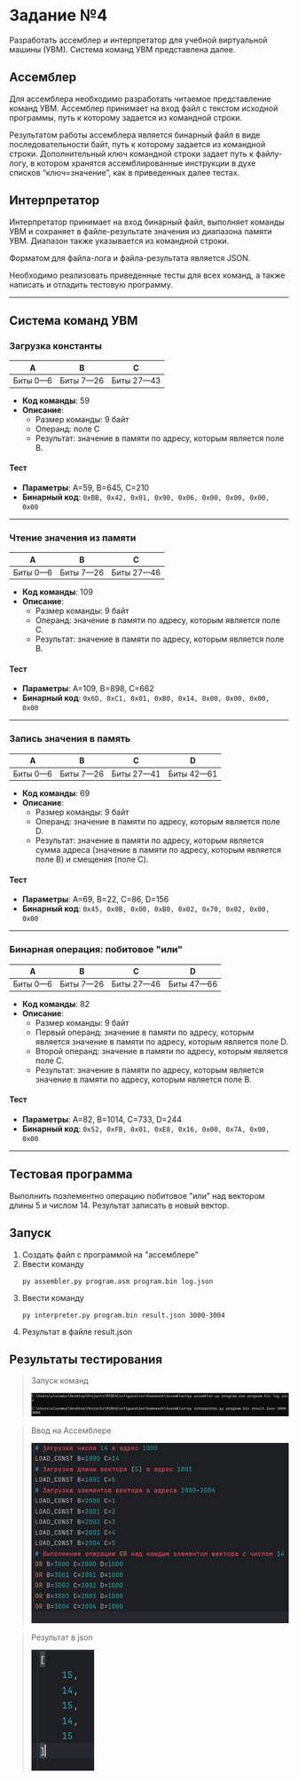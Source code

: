 # Задание №4

Разработать ассемблер и интерпретатор для учебной виртуальной машины (УВМ). Система команд УВМ представлена далее.

## Ассемблер

Для ассемблера необходимо разработать читаемое представление команд УВМ. Ассемблер принимает на вход файл с текстом исходной программы, путь к которому задается из командной строки. 

Результатом работы ассемблера является бинарный файл в виде последовательности байт, путь к которому задается из командной строки. Дополнительный ключ командной строки задает путь к файлу-логу, в котором хранятся ассемблированные инструкции в духе списков “ключ=значение”, как в приведенных далее тестах.

## Интерпретатор

Интерпретатор принимает на вход бинарный файл, выполняет команды УВМ и сохраняет в файле-результате значения из диапазона памяти УВМ. Диапазон также указывается из командной строки.

Форматом для файла-лога и файла-результата является JSON.

Необходимо реализовать приведенные тесты для всех команд, а также написать и отладить тестовую программу.

---

## Система команд УВМ

### Загрузка константы

| A   | B       | C         |
|-----|---------|-----------|
| Биты 0—6 | Биты 7—26 | Биты 27—43 |

- **Код команды**: 59
- **Описание**:
  - Размер команды: 9 байт
  - Операнд: поле C
  - Результат: значение в памяти по адресу, которым является поле B.

#### Тест
- **Параметры**: A=59, B=645, C=210
- **Бинарный код**: `0xBB, 0x42, 0x01, 0x90, 0x06, 0x00, 0x00, 0x00, 0x00`

---

### Чтение значения из памяти

| A   | B       | C         |
|-----|---------|-----------|
| Биты 0—6 | Биты 7—26 | Биты 27—46 |

- **Код команды**: 109
- **Описание**:
  - Размер команды: 9 байт
  - Операнд: значение в памяти по адресу, которым является поле C.
  - Результат: значение в памяти по адресу, которым является поле B.

#### Тест
- **Параметры**: A=109, B=898, C=662
- **Бинарный код**: `0x6D, 0xC1, 0x01, 0xB0, 0x14, 0x00, 0x00, 0x00, 0x00`

---

### Запись значения в память

| A   | B       | C         | D         |
|-----|---------|-----------|-----------|
| Биты 0—6 | Биты 7—26 | Биты 27—41 | Биты 42—61 |

- **Код команды**: 69
- **Описание**:
  - Размер команды: 9 байт
  - Операнд: значение в памяти по адресу, которым является поле D.
  - Результат: значение в памяти по адресу, которым является сумма адреса (значение в памяти по адресу, которым является поле B) и смещения (поле C).

#### Тест
- **Параметры**: A=69, B=22, C=86, D=156
- **Бинарный код**: `0x45, 0x0B, 0x00, 0xB0, 0x02, 0x70, 0x02, 0x00, 0x00`

---

### Бинарная операция: побитовое "или"

| A   | B       | C         | D         |
|-----|---------|-----------|-----------|
| Биты 0—6 | Биты 7—26 | Биты 27—46 | Биты 47—66 |

- **Код команды**: 82
- **Описание**:
  - Размер команды: 9 байт
  - Первый операнд: значение в памяти по адресу, которым является значение в памяти по адресу, которым является поле D.
  - Второй операнд: значение в памяти по адресу, которым является поле C.
  - Результат: значение в памяти по адресу, которым является значение в памяти по адресу, которым является поле B.

#### Тест
- **Параметры**: A=82, B=1014, C=733, D=244
- **Бинарный код**: `0x52, 0xFB, 0x01, 0xE8, 0x16, 0x00, 0x7A, 0x00, 0x00`

---

## Тестовая программа

Выполнить поэлементно операцию побитовое "или" над вектором длины 5 и числом 14. Результат записать в новый вектор.

## Запуск
1. Создать файл с программой на "ассемблере" 
2. Ввести команду
    ```commandline
    py assembler.py program.asm program.bin log.json
    ```
3. Ввести команду 
    ```commandline
    py interpreter.py program.bin result.json 3000-3004
    ```
4. Результат в файле result.json

## Результаты тестирования
> Запуск команд
> 
> ![commands.png](commands.png)

> Ввод на Ассемблере
> 
> ![asm_input.png](asm_input.png)

> Результат в json
> 
> ![json_result.png](json_result.png)